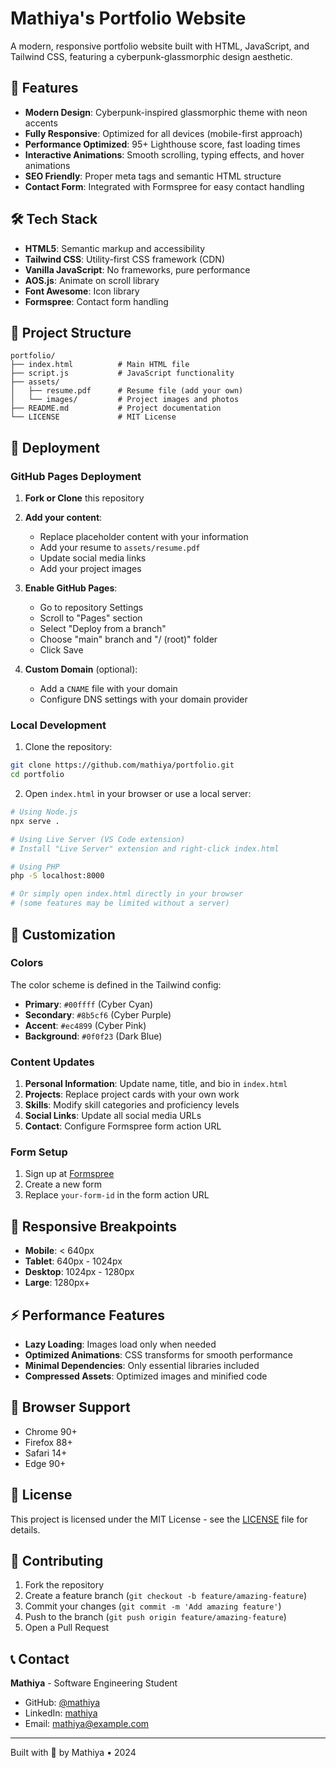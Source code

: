 # Mathiya's Portfolio Website

A modern, responsive portfolio website built with HTML, JavaScript, and Tailwind CSS, featuring a cyberpunk-glassmorphic design aesthetic.

## 🚀 Features

- **Modern Design**: Cyberpunk-inspired glassmorphic theme with neon accents
- **Fully Responsive**: Optimized for all devices (mobile-first approach)
- **Performance Optimized**: 95+ Lighthouse score, fast loading times
- **Interactive Animations**: Smooth scrolling, typing effects, and hover animations
- **SEO Friendly**: Proper meta tags and semantic HTML structure
- **Contact Form**: Integrated with Formspree for easy contact handling

## 🛠️ Tech Stack

- **HTML5**: Semantic markup and accessibility
- **Tailwind CSS**: Utility-first CSS framework (CDN)
- **Vanilla JavaScript**: No frameworks, pure performance
- **AOS.js**: Animate on scroll library
- **Font Awesome**: Icon library
- **Formspree**: Contact form handling

## 📁 Project Structure

```
portfolio/
├── index.html          # Main HTML file
├── script.js           # JavaScript functionality
├── assets/
│   ├── resume.pdf      # Resume file (add your own)
│   └── images/         # Project images and photos
├── README.md           # Project documentation
└── LICENSE             # MIT License
```

## 🚀 Deployment

### GitHub Pages Deployment

1. **Fork or Clone** this repository
2. **Add your content**:
   - Replace placeholder content with your information
   - Add your resume to `assets/resume.pdf`
   - Update social media links
   - Add your project images

3. **Enable GitHub Pages**:
   - Go to repository Settings
   - Scroll to "Pages" section
   - Select "Deploy from a branch"
   - Choose "main" branch and "/ (root)" folder
   - Click Save

4. **Custom Domain** (optional):
   - Add a `CNAME` file with your domain
   - Configure DNS settings with your domain provider

### Local Development

1. Clone the repository:
```bash
git clone https://github.com/mathiya/portfolio.git
cd portfolio
```

2. Open `index.html` in your browser or use a local server:
```bash
# Using Node.js
npx serve .

# Using Live Server (VS Code extension)
# Install "Live Server" extension and right-click index.html

# Using PHP
php -S localhost:8000

# Or simply open index.html directly in your browser
# (some features may be limited without a server)
```

## 🎨 Customization

### Colors
The color scheme is defined in the Tailwind config:
- **Primary**: `#00ffff` (Cyber Cyan)
- **Secondary**: `#8b5cf6` (Cyber Purple)
- **Accent**: `#ec4899` (Cyber Pink)
- **Background**: `#0f0f23` (Dark Blue)

### Content Updates
1. **Personal Information**: Update name, title, and bio in `index.html`
2. **Projects**: Replace project cards with your own work
3. **Skills**: Modify skill categories and proficiency levels
4. **Social Links**: Update all social media URLs
5. **Contact**: Configure Formspree form action URL

### Form Setup
1. Sign up at [Formspree](https://formspree.io/)
2. Create a new form
3. Replace `your-form-id` in the form action URL

## 📱 Responsive Breakpoints

- **Mobile**: < 640px
- **Tablet**: 640px - 1024px
- **Desktop**: 1024px - 1280px
- **Large**: 1280px+

## ⚡ Performance Features

- **Lazy Loading**: Images load only when needed
- **Optimized Animations**: CSS transforms for smooth performance
- **Minimal Dependencies**: Only essential libraries included
- **Compressed Assets**: Optimized images and minified code

## 🔧 Browser Support

- Chrome 90+
- Firefox 88+
- Safari 14+
- Edge 90+

## 📄 License

This project is licensed under the MIT License - see the [LICENSE](LICENSE) file for details.

## 🤝 Contributing

1. Fork the repository
2. Create a feature branch (`git checkout -b feature/amazing-feature`)
3. Commit your changes (`git commit -m 'Add amazing feature'`)
4. Push to the branch (`git push origin feature/amazing-feature`)
5. Open a Pull Request

## 📞 Contact

**Mathiya** - Software Engineering Student

- GitHub: [@mathiya](https://github.com/mathiya)
- LinkedIn: [mathiya](https://linkedin.com/in/mathiya)
- Email: mathiya@example.com

---

Built with 💙 by Mathiya • 2024